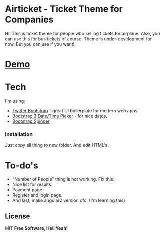 # Airticket - Ticket Theme for Companies

Hi! This is ticket theme for people who selling tickets for airplane. Also, you can use this for bus tickets of course. Theme is under-development for now. But you can use if you want!

# [Demo](https://odunluzikkim.github.io/buy-ticket-theme/)

# Tech

I'm using:

* [Twitter Bootstrap] - great UI boilerplate for modern web apps
* [Bootstrap 3 Date/Time Picker](https://github.com/Eonasdan/bootstrap-datetimepicker) - for nice dates.
* [Bootstrap Spinner](https://github.com/indigojs/bootstrap-spinner)

### Installation

Just copy all thing to new folder. And edit HTML's.

# To-do's
  - "Number of People" thing is not working. Fix this.
  - Nice list for results.
  - Payment page.
  - Register and login page.
  - And last, make angular2 version ofc. (I'm learning this)

License
----
MIT
**Free Software, Hell Yeah!**

   [Twitter Bootstrap]: <http://twitter.github.com/bootstrap/>
